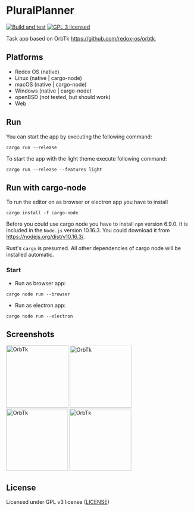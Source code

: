 # PluralPlanner
[![Build and test](https://github.com/PluralTools/PluralPlanner/workflows/CI/badge.svg)](https://github.com/PluralTools/PluralPlanner/actions)
[![GPL 3 licensed](https://img.shields.io/badge/license-GPL3-darkgreen.svg)](./LICENSE)

Task app based on OrbTk https://github.com/redox-os/orbtk.

## Platforms

* Redox OS (native)
* Linux (native | cargo-node)
* macOS (native | cargo-node)
* Windows (native | cargo-node)
* openBSD (not tested, but should work)
* Web

## Run 

You can start the app by executing the following command:

```text
cargo run --release
```

To start the app with the light theme execute following command:

```shell
cargo run --release --features light
```

## Run with cargo-node

To run the editor on as browser or electron app you have to install

```text
cargo install -f cargo-node
```

Before you could use cargo node you have to install `npm` version 6.9.0. It is included in the `Node.js` version 10.16.3. You could download it from https://nodejs.org/dist/v10.16.3/. 

Rust's `cargo` is presumed. All other dependencies of cargo node will be installed automatic.

### Start 

* Run as browser app:

```text
cargo node run --browser
```

* Run as electron app:

```text
cargo node run --electron
```

## Screenshots

<img alt="OrbTk" width="167" src="https://github.com/PluralTools/Assets/raw/master/pluralplanner_overview_dark.png">
<img alt="OrbTk" width="166" src="https://github.com/PluralTools/Assets/raw/master/pluralplanner_tasks_dark.png">
<img alt="OrbTk" width="166" src="https://github.com/PluralTools/Assets/raw/master/pluralplanner_overview_light.png">
<img alt="OrbTk" width="166" src="https://github.com/PluralTools/Assets/raw/master/pluralplanner_tasks_light.png">

## License

Licensed under GPL v3 license ([LICENSE](LICENSE))

